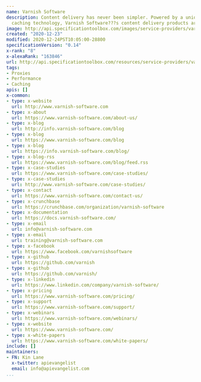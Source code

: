 ```yaml
---
name: Varnish Software
description: Content delivery has never been simpler. Powered by a uniquely flexible
  caching technology, Varnish Software???s content delivery products are indispensable
image: http://api.specificationtoolbox.com/images/service-providers/varnish-software.jpg
created: "2020-12-23"
modified: 2020-12-24PST10:05:00-28800
specificationVersion: "0.14"
x-rank: "8"
x-alexaRank: "163846"
url: http://api.specificationtoolbox.com/resources/service-providers/varnish-software/
tags:
- Proxies
- Performance
- Caching
apis: []
x-common:
- type: x-website
  url: http://www.varnish-software.com
- type: x-about
  url: https://www.varnish-software.com/about-us/
- type: x-blog
  url: http://info.varnish-software.com/blog
- type: x-blog
  url: https://www.varnish-software.com/blog
- type: x-blog
  url: https://info.varnish-software.com/blog/
- type: x-blog-rss
  url: https://www.varnish-software.com/blog/feed.rss
- type: x-case-studies
  url: https://www.varnish-software.com/case-studies/
- type: x-case-studies
  url: http://www.varnish-software.com/case-studies/
- type: x-contact
  url: https://www.varnish-software.com/contact-us/
- type: x-crunchbase
  url: https://crunchbase.com/organization/varnish-software
- type: x-documentation
  url: https://docs.varnish-software.com/
- type: x-email
  url: info@varnish-software.com
- type: x-email
  url: training@varnish-software.com
- type: x-facebook
  url: https://www.facebook.com/varnishsoftware
- type: x-github
  url: https://github.com/varnish
- type: x-github
  url: https://github.com/varnish/
- type: x-linkedin
  url: https://www.linkedin.com/company/varnish-software/
- type: x-pricing
  url: https://www.varnish-software.com/pricing/
- type: x-support
  url: https://www.varnish-software.com/support/
- type: x-webinars
  url: https://www.varnish-software.com/webinars/
- type: x-website
  url: https://www.varnish-software.com/
- type: x-white-papers
  url: https://www.varnish-software.com/white-papers/
include: []
maintainers:
- FN: Kin Lane
  x-twitter: apievangelist
  email: info@apievangelist.com
...
```

